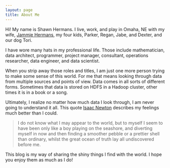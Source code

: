 ```yaml
---
layout: page
title: About Me
---
```

Hi\! My name is Shawn Hermans. I live, work, and play in Omaha, NE with my 
wife, [Jammie Hermans](http://jammiehermans.blogspot.com/), my four kids, Parker,
Regan, Jabe, and Dexter, and our dog Tori.  

I have wore many hats in my professional life.  Those include mathematician, data architect,
programmer, project manager, consultant, operations researcher, data engineer, and data scientist.  

When you strip away those roles and titles, 
I am just one more person trying to make some sense of this world.  For me that means looking 
through data from multiple sources and points of view.  Data comes in all sorts of different forms.
Sometimes that data is stored on HDFS in a Hadoop cluster, other times it is in a book or a song.  

Ultimately, I realize no matter how much data I look through, I am never going to understand it all. 
This quote [Isaac Newton](http://www.brainyquote.com/quotes/quotes/i/isaacnewto387031.html#dkKzj7bkTlQGJkAW.99)
describes my feelings much better than I could. 

> I do not know what I may appear to the world, but to myself I seem to have been 
> only like a boy playing on the seashore, and diverting myself in now and then 
> finding a smoother pebble or a prettier shell than ordinary, whilst 
> the great ocean of truth lay all undiscovered before me.

This blog is my way of sharing the shiny things I find with the world.  I 
hope you enjoy them as much as I do!
